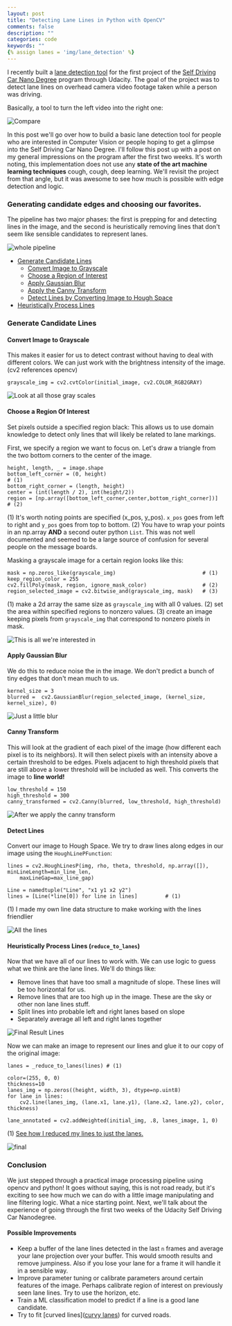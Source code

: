 ```yaml
---
layout: post
title: "Detecting Lane Lines in Python with OpenCV"
comments: false
description: ""
categories: code
keywords: ""
{% assign lanes = 'img/lane_detection' %}
---
```



I recently built a [lane detection tool](https://github.com/dmlicht/detect_lanes) for the first project of the [Self Driving Car Nano Degree](https://www.udacity.com/drive) program through Udacity.
The goal of the project was to detect lane lines on overhead camera video footage taken while a person was driving.

Basically, a tool to turn the left video into the right one:

![Compare](https://media.giphy.com/media/3oKIPDOxc9XKGqh2O4/giphy.gif)

<!--more-->

[//]: # (Image References)

[whole pipeline]: {{site.url}}/{{lanes}}/LaneDetectionPipeline.png
[gray]: {{site.url}}/{{lanes}}/gray.jpg "gray"
[region of interest]: {{site.url}}/{{lanes}}/region_selected.jpg "hello"
[blurred]: {{site.url}}/{{lanes}}/blurred.jpg
[canny]: {{site.url}}/{{lanes}}/canny.jpg
[all_lines]: {{site.url}}/{{lanes}}/all_lines.jpg
[lines]: {{site.url}}/{{lanes}}/lines.jpg
[final]: {{site.url}}/{{lanes}}/solidWhiteRight_output.jpg

In this post we'll go over how to build a basic lane detection tool for people who are interested in Computer Vision or people hoping to
get a glimpse into the Self Driving Car Nano Degree.
I'll follow this post up with a post on my general impressions on the program after the first two weeks.
It's worth noting, this implementation does not use any **state of the art machine learning techniques**
cough, cough, deep learning. We'll revisit the project from that angle, but it was awesome to see how much is possible with
edge detection and logic.

### Generating candidate edges and choosing our favorites.
The pipeline has two major phases: the first is prepping for and detecting lines in the image,
and the second is heuristically removing lines that don't seem like sensible candidates to represent lanes.

![whole pipeline]

* [Generate Candidate Lines](#generate-candidate-lines)
  * [Convert Image to Grayscale](#convert-image-to-grayscale)
  * [Choose a Region of Interest](#choose-a-region-of-interest)
  * [Apply Gaussian Blur](#apply-gaussian-blut)
  * [Apply the Canny Transform](#canny-transform)
  * [Detect Lines by Converting Image to Hough Space](#detect-lines)
* [Heuristically Process Lines](#heuristically-process-lines)

### Generate Candidate Lines

#### Convert Image to Grayscale
This makes it easier for us to detect contrast without having to deal with different colors.
We can just work with the brightness intensity of the image. (cv2 references opencv)

    grayscale_img = cv2.cvtColor(initial_image, cv2.COLOR_RGB2GRAY)

![Look at all those gray scales][gray]

#### Choose a Region Of Interest
Set pixels outside a specified region black: This allows us to use domain knowledge to detect only lines that will likely be related to lane markings.

First, we specify a region we want to focus on. Let's draw a triangle from the two bottom corners to the center of the image.

    height, length, _ = image.shape
    bottom_left_corner = (0, height)                                      # (1)
    bottom_right_corner = (length, height)
    center = (int(length / 2), int(height/2))
    region = [np.array([bottom_left_corner,center,bottom_right_corner])]  # (2)

(1) It's worth noting points are specified (x_pos, y_pos). `x_pos` goes from left to right and `y_pos` goes from top to bottom.
(2) You have to wrap your points in an np.array **AND** a second outer python `List`.
This was not well documented and seemed to be a large source of confusion for several people on the message boards.

Masking a grayscale image for a certain region looks like this:

    mask = np.zeros_like(grayscale_img)                            # (1)
    keep_region_color = 255
    cv2.fillPoly(mask, region, ignore_mask_color)                  # (2)
    region_selected_image = cv2.bitwise_and(grayscale_img, mask)   # (3)

(1) make a 2d array the same size as `grayscale_img` with all 0 values.
(2) set the area within specified regions to nonzero values.
(3) create an image keeping pixels from `grayscale_img` that correspond to nonzero pixels in mask.

![This is all we're interested in][region of interest]

#### Apply Gaussian Blur
We do this to reduce noise the in the image. We don't predict a bunch of tiny edges that don't mean much to us.

    kernel_size = 3
    blurred =  cv2.GaussianBlur(region_selected_image, (kernel_size, kernel_size), 0)

![Just a little blur][blurred]

#### Canny Transform
This will look at the gradient of each pixel of the image (how different each pixel is to its neighbors).
  It will then select pixels with an intensity above a certain threshold to be edges. Pixels adjacent to high threshold pixels
  that are still above a lower threshold will be included as well. This converts the image to **line world!**

    low_threshold = 150
    high_threshold = 300
    canny_transformed = cv2.Canny(blurred, low_threshold, high_threshold)

![After we apply the canny transform][canny]

#### Detect Lines
Convert our image to Hough Space. We try to draw lines along edges in our image using the `HoughLinePFunction`:

    lines = cv2.HoughLinesP(img, rho, theta, threshold, np.array([]), minLineLength=min_line_len,
        maxLineGap=max_line_gap)

    Line = namedtuple("Line", "x1 y1 x2 y2")
    lines = [Line(*line[0]) for line in lines]         # (1)

(1) I made my own line data structure to make working with the lines friendlier

![All the lines][all_lines]

#### Heuristically Process Lines (`reduce_to_lanes`)
Now that we have all of our lines to work with. We can use logic to guess what we think are the lane lines. We'll do things like:
  * Remove lines that have too small a magnitude of slope. These lines will be too horizontal for us.
  * Remove lines that are too high up in the image. These are the sky or other non lane lines stuff.
  * Split lines into probable left and right lanes based on slope
  * Separately average all left and right lanes together

![Final Result Lines][lines]

Now we can make an image to represent our lines and glue it to our copy of the original image:

    lanes = _reduce_to_lanes(lines) # (1)

    color=(255, 0, 0)
    thickness=10
    lanes_img = np.zeros((height, width, 3), dtype=np.uint8)
    for lane in lines:
        cv2.line(lanes_img, (lane.x1, lane.y1), (lane.x2, lane.y2), color, thickness)

    lane_annotated = cv2.addWeighted(initial_img, .8, lanes_image, 1, 0)

(1) [See how I reduced my lines to just the lanes.](https://github.com/dmlicht/detect_lanes/blob/master/detect_lanes.py)

![final][final]

### Conclusion
We just stepped through a practical image processing pipeline using opencv and python! It goes without saying,
this is not road ready, but it's exciting to see how much we can do with a little image manipulating and line
filtering logic. What a nice starting point. Next, we'll talk about the experience of going through the first two weeks of the Udacity Self Driving Car Nanodegree.

#### Possible Improvements

* Keep a buffer of the lane lines detected in the last `n` frames and average your lane projection over your buffer.
This would smooth results and remove jumpiness. Also if you lose your lane for a frame it will handle it in a sensible way.
* Improve parameter tuning or calibrate parameters around certain features of the image.
Perhaps calibrate region of interest on previously seen lane lines. Try to use the horizon, etc.
* Train a ML classification model to predict if a line is a good lane candidate.
* Try to fit [curved lines]([curvy lanes](http://airccj.org/CSCP/vol5/csit53211.pdf)) for curved roads.
